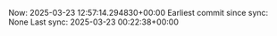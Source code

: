 Now: 2025-03-23 12:57:14.294830+00:00 Earliest commit since sync: None Last sync: 2025-03-23 00:22:38+00:00
